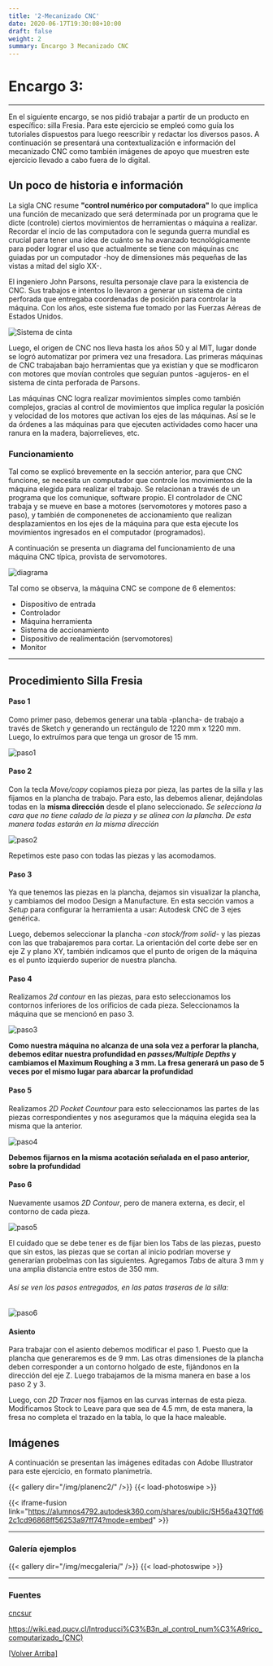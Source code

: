 ```yaml
---
title: '2-Mecanizado CNC'
date: 2020-06-17T19:30:08+10:00
draft: false
weight: 2
summary: Encargo 3 Mecanizado CNC
---
```


<!-- Ejemplos de códigos Markdown -->

# <a name="top"></a>Encargo 3:  
---



En el siguiente encargo, se nos pidió trabajar a partir de un producto en específico: silla Fresia. Para este ejercicio se empleó como guía los tutoriales dispuestos para luego reescribir y redactar los diversos pasos. A continuación se presentará una contextualización e información del mecanizado CNC como también imágenes de apoyo que muestren este ejercicio llevado a cabo fuera de lo digital. 

## Un poco de historia e información 

La sigla CNC resume **"control numérico por computadora"** lo que implica una función de mecanizado que será determinada por un programa que le dicte (controle) ciertos movimientos de herramientas o máquina a realizar. 
Recordar el incio de las computadora con le segunda guerra mundial es crucial para tener una idea de cuánto se ha avanzado tecnológicamente para poder lograr el uso que actualmente se tiene con máquinas cnc guiadas por un computador -hoy de dimensiones más pequeñas de las vistas a mitad del siglo XX-. 


El ingeniero John Parsons, resulta personaje clave para la existencia de CNC. Sus trabajos e intentos lo llevaron a generar un sistema de cinta perforada que entregaba coordenadas de posición para controlar la máquina. Con los años, este sistema fue tomado por las Fuerzas Aéreas de Estados Unidos. 



![Sistema de cinta](/img/mecanizado/cinta.jpg)



Luego, el origen de CNC nos lleva hasta los años 50 y al MIT, lugar donde se logró automatizar por primera vez una fresadora. Las primeras máquinas de CNC trabajaban bajo herramientas que ya existían y que se modficaron con motores que movían controles que seguían puntos -agujeros- en el sistema de cinta perforada de Parsons. 

Las máquinas CNC logra realizar movimientos simples como también complejos, gracias al control de movimientos que implica regular la posición y velocidad de los motores que activan los ejes de las máquinas. Así se le da órdenes a las máquinas para que ejecuten actividades como hacer una ranura en la madera, bajorrelieves, etc. 

### Funcionamiento

Tal como se explicó brevemente en la sección anterior, para que CNC funcione, se necesita un computador que controle los movimientos de la máquina elegida para realizar el trabajo. Se relacionan a través de un programa que los comunique, software propio. El controlador de CNC trabaja y se mueve en base a motores (servomotores y motores paso a paso), y también de componenetes de accionamiento que realizan desplazamientos en los ejes de la máquina para que esta ejecute los movimientos ingresados en el computador (programados). 

A continuación se presenta un diagrama del funcionamiento de una máquina CNC típica, provista de servomotores. 

![diagrama](/img/mecanizado/diagrama.gif)


Tal como se observa, la máquina CNC se compone de 6 elementos: 
* Dispositivo de entrada
* Controlador
* Máquina herramienta
* Sistema de accionamiento
* Dispositivo de realimentación (servomotores)
* Monitor

---
## Procedimiento Silla Fresia

#### Paso 1
Como primer paso, debemos generar una tabla -plancha- de trabajo a través de Sketch y generando un rectángulo de 1220 mm x 1220 mm. Luego, lo extruímos para que tenga un grosor de 15 mm. 

![paso1](/img/mecanizado/1.png)

#### Paso 2
Con la tecla *Move/copy* copiamos pieza por pieza, las partes de la silla y las fijamos en la plancha de trabajo. Para esto, las debemos alienar, dejándolas todas en la **misma dirección** desde el plano seleccionado. 
*Se selecciona la cara que no tiene calado de la pieza y se alinea con la plancha. De esta manera todas estarán en la misma dirección* 

![paso2](/img/mecanizado/2.png)

Repetimos este paso con todas las piezas y las acomodamos. 
 
#### Paso 3
Ya que tenemos las piezas en la plancha, dejamos sin visualizar la plancha, y cambiamos del modoo Design a Manufacture. En esta sección vamos a *Setup* para configurar la herramienta a usar: Autodesk CNC de 3 ejes genérica. 

Luego, debemos seleccionar la plancha *-con stock/from solid-* y las piezas con las que trabajaremos para cortar. La orientación del corte debe ser en eje Z y plano XY, también indicamos que el punto de origen de la máquina es el punto izquierdo superior de nuestra plancha. 

#### Paso 4
Realizamos *2d contour* en las piezas, para esto seleccionamos los contornos inferiores de los orificios de cada pieza. Seleccionamos la máquina que se mencionó en paso 3. 

![paso3](/img/mecanizado/3.png)

**Como nuestra máquina no alcanza de una sola vez a perforar la plancha, debemos editar nuestra profundidad en *passes/Multiple Depths* y cambiamos el Maximum Roughing a 3 mm. La fresa generará un paso de 5 veces por el  mismo lugar para abarcar la profundidad**


#### Paso 5

Realizamos *2D Pocket Countour* para esto seleccionamos las partes de las piezas correspondientes y nos aseguramos que la máquina elegida sea la misma que la anterior. 

![paso4](/img/mecanizado/4.png)

**Debemos fijarnos en la misma acotación señalada en el paso anterior, sobre la profundidad**

#### Paso 6

Nuevamente usamos *2D Contour*, pero de manera externa, es decir, el contorno de cada pieza. 

![paso5](/img/mecanizado/5.png)

El cuidado que se debe tener es de fijar bien los Tabs de las piezas, puesto que sin estos, las piezas que se cortan al inicio podrían moverse y generarían probelmas con las siguientes. Agregamos *Tabs* de altura 3 mm y una amplia distancia entre estos de 350 mm. 

###### Así se ven los pasos entregados, en las patas traseras de la silla: 

![paso6](/img/mecanizado/6.png)

#### Asiento

Para trabajar con el asiento debemos modificar el paso 1. Puesto que la plancha que generaremos es de 9 mm. Las otras dimensiones de la plancha deben corresponder a un contorno holgado de este, fijándonos en la dirección del eje Z. Luego trabajamos de la misma manera en base a los paso 2 y 3. 

Luego, con *2D Tracer* nos fijamos en las curvas internas de esta pieza. Modificamos Stock to Leave para que sea de 4.5 mm, de esta manera, la fresa no completa el trazado en la tabla, lo que la hace maleable.




## Imágenes

A continuación se presentan las imágenes editadas con Adobe Illustrator para este ejercicio, en formato planimetría.

{{< gallery dir="/img/planenc2/" />}} {{< load-photoswipe >}} 


{{< iframe-fusion link="https://alumnos4792.autodesk360.com/shares/public/SH56a43QTfd62c1cd96868ff56253a97ff74?mode=embed" >}}

---

### Galería ejemplos
{{< gallery dir="/img/mecgaleria/" />}} {{< load-photoswipe >}}





---
### Fuentes

[cncsur](https://cncsur.cl/cnc-la-historia-del-control-numerico/)

https://wiki.ead.pucv.cl/Introducci%C3%B3n_al_control_num%C3%A9rico_computarizado_(CNC) 




[[Volver Arriba]](#top)